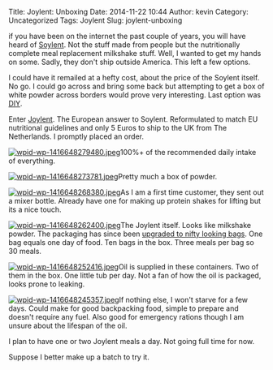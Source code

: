 Title: Joylent: Unboxing
Date: 2014-11-22 10:44
Author: kevin
Category: Uncategorized
Tags: Joylent
Slug: joylent-unboxing

if you have been on the internet the past couple of years, you will have
heard of [Soylent](http://www.soylent.me/). Not the stuff made from
people but the nutritionally complete meal replacement milkshake stuff.
Well, I wanted to get my hands on some. Sadly, they don't ship outside
America. This left a few options.

I could have it remailed at a hefty cost, about the price of the Soylent
itself. No go. I could go across and bring some back but attempting to
get a box of white powder across borders would prove very interesting.
Last option was [DIY](http://diy.soylent.me/).

Enter [Joylent](http://www.joylent.eu/). The European answer to Soylent.
Reformulated to match EU nutritional guidelines and only 5 Euros to ship
to the UK from The Netherlands. I promptly placed an order.

[![wpid-wp-1416648279480.jpeg](/images/2014/11/wpid-wp-1416648279480.jpeg)](/images/2014/11/wpid-wp-1416648279480.jpeg)100%+
of the recommended daily intake of everything.

[![wpid-wp-1416648273781.jpeg](/images/2014/11/wpid-wp-1416648273781.jpeg)](/images/2014/11/wpid-wp-1416648273781.jpeg)Pretty
much a box of powder.

[![wpid-wp-1416648268380.jpeg](/images/2014/11/wpid-wp-1416648268380.jpeg)](/images/2014/11/wpid-wp-1416648268380.jpeg)As
I am a first time customer, they sent out a mixer bottle. Already have
one for making up protein shakes for lifting but its a nice touch.

[![wpid-wp-1416648262400.jpeg](/images/2014/11/wpid-wp-1416648262400.jpeg)](/images/2014/11/wpid-wp-1416648262400.jpeg)The
Joylent itself. Looks like milkshake powder. The packaging has since
been [upgraded to nifty looking
bags](https://twitter.com/joylentshake/status/535751541060538369). One
bag equals one day of food. Ten bags in the box. Three meals per bag so
30 meals.

[![wpid-wp-1416648252416.jpeg](/images/2014/11/wpid-wp-1416648252416.jpeg)](/images/2014/11/wpid-wp-1416648252416.jpeg)Oil
is supplied in these containers. Two of them in the box. One little tub
per day. Not a fan of how the oil is packaged, looks prone to leaking.

[![wpid-wp-1416648245357.jpeg](/images/2014/11/wpid-wp-1416648245357.jpeg)](/images/2014/11/wpid-wp-1416648245357.jpeg)If
nothing else, I won't starve for a few days. Could make for good
backpacking food, simple to prepare and doesn't require any fuel. Also
good for emergency rations though I am unsure about the lifespan of the
oil.

I plan to have one or two Joylent meals a day. Not going full time for
now.

Suppose I better make up a batch to try it.
